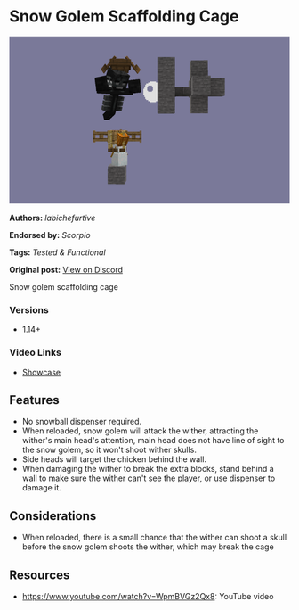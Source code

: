 # Snow Golem Scaffolding Cage
<img alt="cage.png" src="images/cage.png?raw=1" height="300px">

**Authors:** *labichefurtive*

**Endorsed by:** *Scorpio*

**Tags:** *Tested & Functional*

**Original post:** [View on Discord](https://discord.com/channels/913065809096638494/1391977025962770492)

Snow golem scaffolding cage
### Versions
- 1.14+
### Video Links
- [Showcase](https://www.youtube.com/watch?v=WpmBVGz2Qx8)

## Features
- No snowball dispenser required.
- When reloaded, snow golem will attack the wither, attracting the wither's main head's attention, main head does not have line of sight to the snow golem, so it won't shoot wither skulls.
- Side heads will target the chicken behind the wall.
- When damaging the wither to break the extra blocks, stand behind a wall to make sure the wither can't see the player, or use dispenser to damage it.

## Considerations
- When reloaded, there is a small chance that the wither can shoot a skull before the snow golem shoots the wither, which may break the cage

## Resources
- https://www.youtube.com/watch?v=WpmBVGz2Qx8: YouTube video
